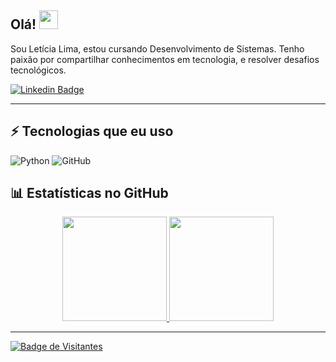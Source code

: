 ## Olá! <img src="https://raw.githubusercontent.com/aemmadi/aemmadi/master/wave.gif" width="30">

Sou Letícia Lima, estou cursando Desenvolvimento de Sistemas. Tenho paixão por compartilhar conhecimentos em tecnologia, e resolver desafios tecnológicos.   

[![Linkedin Badge](https://img.shields.io/badge/-leticia-lima-blue?style=flat-square&logo=Linkedin&logoColor=white&link=https://www.linkedin.com/in/-leticia-lima-/)](https://www.linkedin.com/in/-leticia-lima-/)

---


 ## ⚡ Tecnologias que eu uso

![Python](https://img.shields.io/badge/-Python-black?style=flat-square&logo=Python)
![GitHub](https://img.shields.io/badge/-GitHub-181717?style=flat-square&logo=github)



## 📊 Estatísticas no GitHub

<div align="center">
  <a href="https://github.com/leticialima1">
  <img height="167em" src="https://github-readme-stats.vercel.app/api?username=leticialima1&show_icons=true&theme=tokyonight&include_all_commits=true&count_private=true"/>
  <img height="167em" src="https://github-readme-stats.vercel.app/api/top-langs/?username=leticialima1&layout=compact&langs_count=7&theme=tokyonight"/>
</div>

---

![Badge de Visitantes](https://visitor-badge.laobi.icu/badge?page_id=leticialima1.leticialima1)
